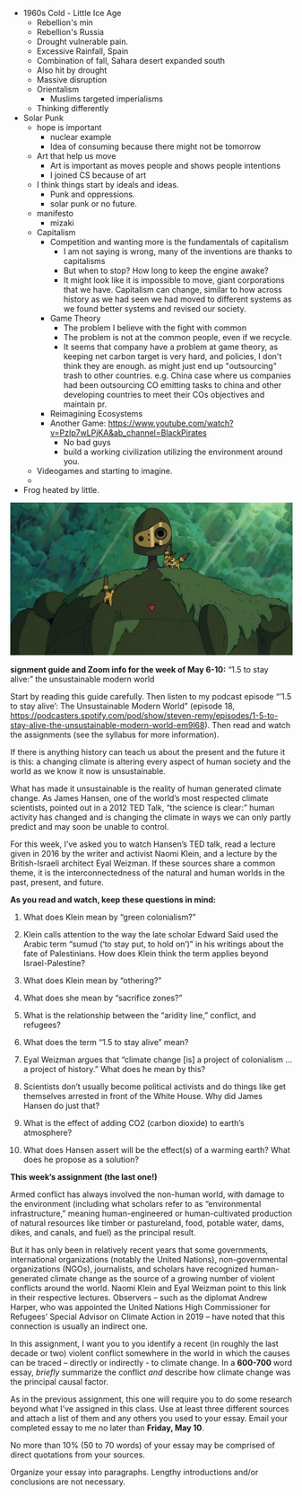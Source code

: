 - 1960s Cold - Little Ice Age
	- Rebellion's min
	- Rebellion's Russia
	- Drought vulnerable pain.
	- Excessive Rainfall, Spain
	- Combination of fall, Sahara desert expanded south
	- Also hit by drought 
	- Massive disruption
	- Orientalism
		- Muslims targeted imperialisms
	- Thinking differently
- Solar Punk
	- hope is important
		- nuclear example
		- Idea of consuming because there might not be tomorrow
	-  Art that help us move
		- Art is important as moves people and shows people intentions
		- I joined CS because of art
	- I think things start by ideals and ideas.
		- Punk and oppressions.
		- solar punk or no future.
	- manifesto
		- mizaki
	- Capitalism
		- Competition and wanting more is the fundamentals of capitalism
			- I am not saying is wrong, many of the inventions are thanks to capitalisms
			- But when to stop? How long to keep the engine awake?
			- It might look like it is impossible to move, giant corporations that we have. Capitalism can change, similar to how across history as we had seen we had moved to different systems as we found better systems and revised our society.
		- Game Theory
			- The problem I believe with the fight with common 
			- The problem is not at the common people, even if we recycle.
			- It seems that company have a problem at game theory, as keeping net carbon target is very hard, and policies, I don't think they are enough. as might just end up "outsourcing" trash to other countries. e.g. China case where us companies had been outsourcing CO emitting tasks to china and other developing countries to meet their COs objectives and maintain pr. 
		- Reimagining Ecosystems
		- Another Game: https://www.youtube.com/watch?v=PzIp7wLPjKA&ab_channel=BlackPirates
			-  No bad guys
			- build a working civilization utilizing the environment around you.
	- Videogames and starting to imagine.
	- 
- Frog heated by little.

![](../../img/Solarpunk.%20Rebelling%20against%20unsustainability._image_1.png)


**signment guide and Zoom info for the week of May 6-10:** “1.5 to stay alive:” the unsustainable modern world

Start by reading this guide carefully. Then listen to my podcast episode “’1.5 to stay alive’: The Unsustainable Modern World” (episode 18, https://podcasters.spotify.com/pod/show/steven-remy/episodes/1-5-to-stay-alive-the-unsustainable-modern-world-em9l68). Then read and watch the assignments (see the syllabus for more information).

If there is anything history can teach us about the present and the future it is this: a changing climate is altering every aspect of human society and the world as we know it now is unsustainable.

What has made it unsustainable is the reality of human generated climate change. As James Hansen, one of the world’s most respected climate scientists, pointed out in a 2012 TED Talk, “the science is clear:” human activity has changed and is changing the climate in ways we can only partly predict and may soon be unable to control.

For this week, I’ve asked you to watch Hansen’s TED talk, read a lecture given in 2016 by the writer and activist Naomi Klein, and a lecture by the British-Israeli architect Eyal Weizman. If these sources share a common theme, it is the interconnectedness of the natural and human worlds in the past, present, and future.

**As you read and watch, keep these questions in mind:**

1. What does Klein mean by “green colonialism?”

2. Klein calls attention to the way the late scholar Edward Said used the Arabic term “sumud (‘to stay put, to hold on’)” in his writings about the fate of Palestinians. How does Klein think the term applies beyond Israel-Palestine?

3. What does Klein mean by “othering?”

4. What does she mean by “sacrifice zones?”

5. What is the relationship between the “aridity line,” conflict, and refugees?

6. What does the term “1.5 to stay alive” mean?

7. Eyal Weizman argues that “climate change [is] a project of colonialism … a project of history.” What does he mean by this?

8. Scientists don’t usually become political activists and do things like get themselves arrested in front of the White House. Why did James Hansen do just that?

9. What is the effect of adding CO2 (carbon dioxide) to earth’s atmosphere?

10. What does Hansen assert will be the effect(s) of a warming earth? What does he propose as a solution?

**This week’s assignment (the last one!)**

Armed conflict has always involved the non-human world, with damage to the environment (including what scholars refer to as “environmental infrastructure,” meaning human-engineered or human-cultivated production of natural resources like timber or pastureland, food, potable water, dams, dikes, and canals, and fuel) as the principal result.

But it has only been in relatively recent years that some governments, international organizations (notably the United Nations), non-governmental organizations (NGOs), journalists, and scholars have recognized human-generated climate change as the source of a growing number of violent conflicts around the world. Naomi Klein and Eyal Weizman point to this link in their respective lectures. Observers – such as the diplomat Andrew Harper, who was appointed the United Nations High Commissioner for Refugees’ Special Advisor on Climate Action in 2019 – have noted that this connection is usually an indirect one.

In this assignment, I want you to you identify a recent (in roughly the last decade or two) violent conflict somewhere in the world in which the causes can be traced – directly or indirectly - to climate change. In a **600-700** word essay, _briefly_ summarize the conflict _and_ describe how climate change was the principal causal factor.

As in the previous assignment, this one will require you to do some research beyond what I’ve assigned in this class. Use at least three different sources and attach a list of them and any others you used to your essay. Email your completed essay to me no later than **Friday, May 10**.

No more than 10% (50 to 70 words) of your essay may be comprised of direct quotations from your sources.

Organize your essay into paragraphs. Lengthy introductions and/or conclusions are not necessary.